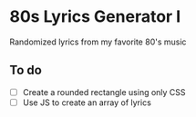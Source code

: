 # 80s Lyrics Generator I
Randomized lyrics from my favorite 80's music

## To do
- [ ] Create a rounded rectangle using only CSS
- [ ] Use JS to create an array of lyrics
